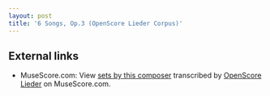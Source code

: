 ```yaml
---
layout: post
title: '6 Songs, Op.3 (OpenScore Lieder Corpus)'
---
```


## External links

- MuseScore.com: View [sets by this composer] transcribed by [OpenScore Lieder] on MuseScore.com.

[sets by this composer]: https://musescore.com/openscore-lieder-corpus/sets/4910391
[OpenScore Lieder]: https://musescore.com/openscore-lieder-corpus


